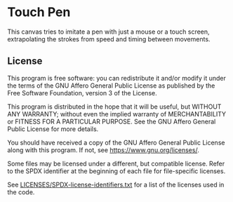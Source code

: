 Touch Pen
=========

This canvas tries to imitate a pen with just a mouse or a touch screen,
extrapolating the strokes from speed and timing between movements.


## License

This program is free software: you can redistribute it and/or modify it under
the terms of the GNU Affero General Public License as published by the Free
Software Foundation, version 3 of the License.

This program is distributed in the hope that it will be useful, but WITHOUT ANY
WARRANTY; without even the implied warranty of MERCHANTABILITY or FITNESS FOR A
PARTICULAR PURPOSE. See the GNU Affero General Public License for more details.

You should have received a copy of the GNU Affero General Public License along
with this program. If not, see https://www.gnu.org/licenses/.

Some files may be licensed under a different, but compatible license. Refer to
the SPDX identifier at the beginning of each file for file-specific licenses.

See [LICENSES/SPDX-license-identifiers.txt](LICENSES/SPDX-license-identifiers.txt)
for a list of the licenses used in the code.

